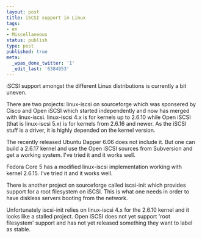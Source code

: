 ```yaml
---
layout: post
title: iSCSI support in Linux
tags:
- en
- Miscellaneous
status: publish
type: post
published: true
meta:
  _wpas_done_twitter: '1'
  _edit_last: '6384953'
---
```

<p>iSCSI support amongst the different Linux distributions is currently a bit uneven.</p>

<p>There are two projects: linux-iscsi on sourceforge which was sponsered by Cisco and Open iSCSI which started independently and now has merged with linux-iscsi. linux-iscsi 4.x is for kernels up to 2.6.10 while Open iSCSI (that is linux-iscsi 5.x) is for kernels from 2.6.16 and newer. As the iSCSI stuff is a driver, it is highly depended on the kernel version.</p>

<p>The recently released Ubuntu Dapper 6.06 does not include it. But one can build a 2.6.17 kernel and use the Open iSCSI sources from Subversion and get a working system. I've tried it and it works well.</p>

<p>Fedora Core 5 has a modified linux-iscsi implementation working with kernel 2.6.15. I've tried it and it works well.</p>

<p>There is another project on sourceforge called iscsi-init which provides support for a root filesystem on iSCSI. This is what one needs in order to have diskless servers booting from the network.</p>

<p>Unfortunately iscsi-init relies on linux-iscsi 4.x for the 2.6.10 kernel and it looks like a stalled project. Open iSCSI does not yet support 'root filesystem' support and has not yet released something they want to label as stable.</p>
